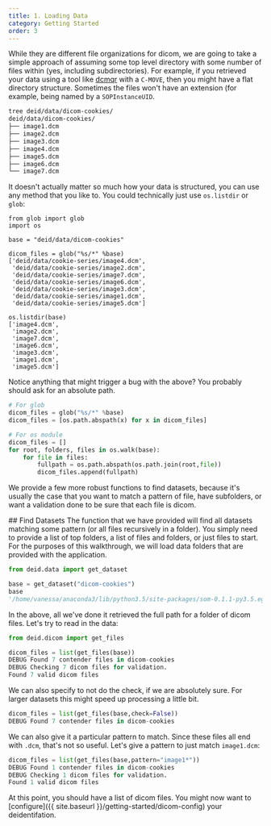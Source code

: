 ```yaml
---
title: 1. Loading Data
category: Getting Started
order: 3
---
```


While they are different file organizations for dicom, we are going to take a simple 
approach of assuming some top level directory with some number of files within 
(yes, including subdirectories). For example, if you retrieved your data using a 
tool like [dcmqr](https://dcm4che.atlassian.net/wiki/display/d2/dcmqr) with a 
`C-MOVE`, then you might have a flat directory structure. Sometimes the 
files won't have an extension (for example, being named by a `SOPInstanceUID`.

```bash
tree deid/data/dicom-cookies/
deid/data/dicom-cookies/
├── image1.dcm
├── image2.dcm
├── image3.dcm
├── image4.dcm
├── image5.dcm
├── image6.dcm
└── image7.dcm
```

It doesn't actually matter so much how your data is structured, 
you can use any method that you like to. You could technically 
just use `os.listdir` or `glob`:


```
from glob import glob
import os

base = "deid/data/dicom-cookies"

dicom_files = glob("%s/*" %base)
['deid/data/cookie-series/image4.dcm',
 'deid/data/cookie-series/image2.dcm',
 'deid/data/cookie-series/image7.dcm',
 'deid/data/cookie-series/image6.dcm',
 'deid/data/cookie-series/image3.dcm',
 'deid/data/cookie-series/image1.dcm',
 'deid/data/cookie-series/image5.dcm']

os.listdir(base)
['image4.dcm',
 'image2.dcm',
 'image7.dcm',
 'image6.dcm',
 'image3.dcm',
 'image1.dcm',
 'image5.dcm']
```

Notice anything that might trigger a bug with the above? You probably 
should ask for an absolute path.

```python
# For glob
dicom_files = glob("%s/*" %base)
dicom_files = [os.path.abspath(x) for x in dicom_files]

# For os module
dicom_files = []
for root, folders, files in os.walk(base):
    for file in files:
        fullpath = os.path.abspath(os.path.join(root,file))
        dicom_files.append(fullpath)
```

We provide a few more robust functions to find datasets, because it's usually the case that you want
 to match a pattern of file, have subfolders, or want a validation 
done to be sure that each file is dicom.


<a id="find-datasets">
## Find Datasets
The function that we have provided will find all datasets matching some pattern 
(or all files recursively in a folder). You simply need to provide a list of top folders, 
a list of files and folders, or just files to start. For the purposes of this 
walkthrough, we will load data folders that are provided with the application.

```python
from deid.data import get_dataset

base = get_dataset("dicom-cookies")
base
'/home/vanessa/anaconda3/lib/python3.5/site-packages/som-0.1.1-py3.5.egg/som/data/dicom-cookies'
```

In the above, all we've done it retrieved the full path for a 
folder of dicom files. Let's try to read in the data:


```python
from deid.dicom import get_files

dicom_files = list(get_files(base))
DEBUG Found 7 contender files in dicom-cookies
DEBUG Checking 7 dicom files for validation.
Found 7 valid dicom files
```

We can also specify to not do the check, if we are absolutely sure. 
For larger datasets this might speed up processing a little bit.

```python
dicom_files = list(get_files(base,check=False))
DEBUG Found 7 contender files in dicom-cookies
```

We can also give it a particular pattern to match. Since these files all end with 
`.dcm`, that's not so useful. Let's give a pattern to just match `image1.dcm`:


```python
dicom_files = list(get_files(base,pattern="image1*"))
DEBUG Found 1 contender files in dicom-cookies
DEBUG Checking 1 dicom files for validation.
Found 1 valid dicom files
```

At this point, you should have a list of dicom files. You might now want 
to [configure]({{ site.baseurl }}/getting-started/dicom-config) your deidentifation.
